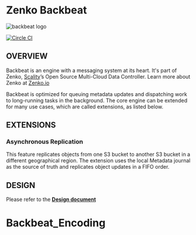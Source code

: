# Zenko Backbeat

![backbeat logo](res/backbeat-logo.png)

[![Circle CI](http://ci.ironmann.io/gh/scality/backbeat.svg?style=svg&circle-token=32e5dfd968e673450c44f0a255d1a812bae9b00c)](http://ci.ironmann.io/gh/scality/backbeat)

## OVERVIEW

Backbeat is an engine with a messaging system at its heart.
It's part of Zenko, [Scality](http://www.scality.com/)’s
Open Source Multi-Cloud Data Controller.
Learn more about Zenko at [Zenko.io](http://www.zenko.io/)

Backbeat is optimized for queuing metadata updates and dispatching work
to long-running tasks in the background.
The core engine can be extended for many use cases,
which are called extensions, as listed below.

## EXTENSIONS

### Asynchronous Replication

This feature replicates objects from one S3 bucket to another S3
bucket in a different geographical region. The extension uses the
local Metadata journal as the source of truth and replicates object
updates in a FIFO order.

## DESIGN

Please refer to the ****[Design document](/DESIGN.md)****
# Backbeat_Encoding
